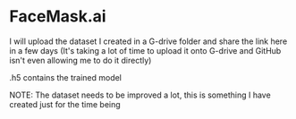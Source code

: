 # FaceMask.ai

I will upload the dataset I created in a G-drive folder and share the link here in a few days (It's taking a lot of time to upload it onto G-drive and GitHub isn't even allowing me to do it directly)

.h5 contains the trained model

NOTE: The dataset needs to be improved a lot, this is something I have created just for the time being 
